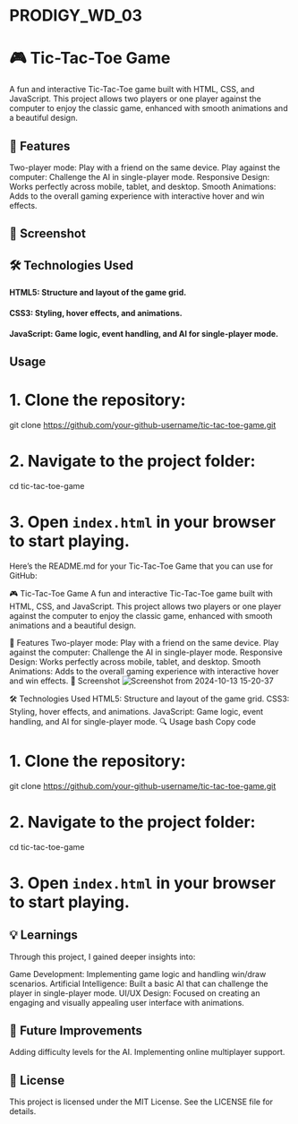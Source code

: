 # PRODIGY_WD_03

# 🎮 Tic-Tac-Toe Game
A fun and interactive Tic-Tac-Toe game built with HTML, CSS, and JavaScript. This project allows two players or one player against the computer to enjoy the classic game, enhanced with smooth animations and a beautiful design.

## 🚀 Features
Two-player mode: Play with a friend on the same device.
Play against the computer: Challenge the AI in single-player mode.
Responsive Design: Works perfectly across mobile, tablet, and desktop.
Smooth Animations: Adds to the overall gaming experience with interactive hover and win effects.
## 📸 Screenshot

## 🛠️ Technologies Used
#### HTML5: Structure and layout of the game grid.
#### CSS3: Styling, hover effects, and animations.
#### JavaScript: Game logic, event handling, and AI for single-player mode.

## Usage 
# 1. Clone the repository:
git clone https://github.com/your-github-username/tic-tac-toe-game.git

# 2. Navigate to the project folder:
cd tic-tac-toe-game

# 3. Open `index.html` in your browser to start playing.


Here’s the README.md for your Tic-Tac-Toe Game that you can use for GitHub:

🎮 Tic-Tac-Toe Game
A fun and interactive Tic-Tac-Toe game built with HTML, CSS, and JavaScript. This project allows two players or one player against the computer to enjoy the classic game, enhanced with smooth animations and a beautiful design.

🚀 Features
Two-player mode: Play with a friend on the same device.
Play against the computer: Challenge the AI in single-player mode.
Responsive Design: Works perfectly across mobile, tablet, and desktop.
Smooth Animations: Adds to the overall gaming experience with interactive hover and win effects.
📸 Screenshot
![Screenshot from 2024-10-13 15-20-37](https://github.com/user-attachments/assets/ad6c67de-3615-49ce-a501-dc34e8998d67)


🛠️ Technologies Used
HTML5: Structure and layout of the game grid.
CSS3: Styling, hover effects, and animations.
JavaScript: Game logic, event handling, and AI for single-player mode.
🔍 Usage
bash
Copy code
# 1. Clone the repository:
git clone https://github.com/your-github-username/tic-tac-toe-game.git

# 2. Navigate to the project folder:
cd tic-tac-toe-game

# 3. Open `index.html` in your browser to start playing.
## 💡 Learnings
Through this project, I gained deeper insights into:

Game Development: Implementing game logic and handling win/draw scenarios.
Artificial Intelligence: Built a basic AI that can challenge the player in single-player mode.
UI/UX Design: Focused on creating an engaging and visually appealing user interface with animations.
## 🎨 Future Improvements
Adding difficulty levels for the AI.
Implementing online multiplayer support.
## 📝 License
This project is licensed under the MIT License. See the LICENSE file for details.

